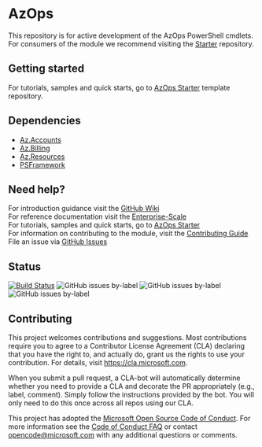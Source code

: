 # AzOps

This repository is for active development of the AzOps PowerShell cmdlets. For consumers of the module we recommend visiting the [Starter](https://github.com/azure/azops-starter) repository.

## Getting started

For tutorials, samples and quick starts, go to [AzOps Starter](https://github.com/azure/azops-starter) template repository.

## Dependencies

- [Az.Accounts](https://github.com/azure/azure-powershell)
- [Az.Billing](https://github.com/azure/azure-powershell)
- [Az.Resources](https://github.com/azure/azure-powershell)
- [PSFramework](https://github.com/PowershellFrameworkCollective/psframework)

## Need help?

For introduction guidance visit the [GitHub Wiki](https://github.com/azure/azops/wiki)  
For reference documentation visit the [Enterprise-Scale](https://github.com/azure/enterprise-scale)  
For tutorials, samples and quick starts, go to [AzOps Starter](https://github.com/azure/azops-starter)  
For information on contributing to the module, visit the [Contributing Guide](https://github.com/Azure/AzOps/blob/dev/CONTRIBUTING.md)
File an issue via [GitHub Issues](https://github.com/azure/azops/issues/new/choose)  

## Status

[![Build Status](https://dev.azure.com/mscet/CET-AzOps/_apis/build/status/Organizations/Azure/AzOps?branchName=refs%2Fpull%2F158%2Fmerge)](https://dev.azure.com/mscet/CET-AzOps)
![GitHub issues by-label](https://img.shields.io/github/issues/azure/azops/feature%20:bulb:?label=feature%20issues)
![GitHub issues by-label](https://img.shields.io/github/issues/azure/azops/bug%20:ambulance:?label=bug%20issues)
![GitHub issues by-label](https://img.shields.io/github/issues/azure/azops/enhancement%20:rocket:?label=enhancement%20issues)

## Contributing

This project welcomes contributions and suggestions. Most contributions require you to agree to a
Contributor License Agreement (CLA) declaring that you have the right to, and actually do, grant us
the rights to use your contribution. For details, visit https://cla.microsoft.com.

When you submit a pull request, a CLA-bot will automatically determine whether you need to provide
a CLA and decorate the PR appropriately (e.g., label, comment). Simply follow the instructions
provided by the bot. You will only need to do this once across all repos using our CLA.

This project has adopted the [Microsoft Open Source Code of Conduct](https://opensource.microsoft.com/codeofconduct/).
For more information see the [Code of Conduct FAQ](https://opensource.microsoft.com/codeofconduct/faq/) or
contact [opencode@microsoft.com](mailto:opencode@microsoft.com) with any additional questions or comments.
